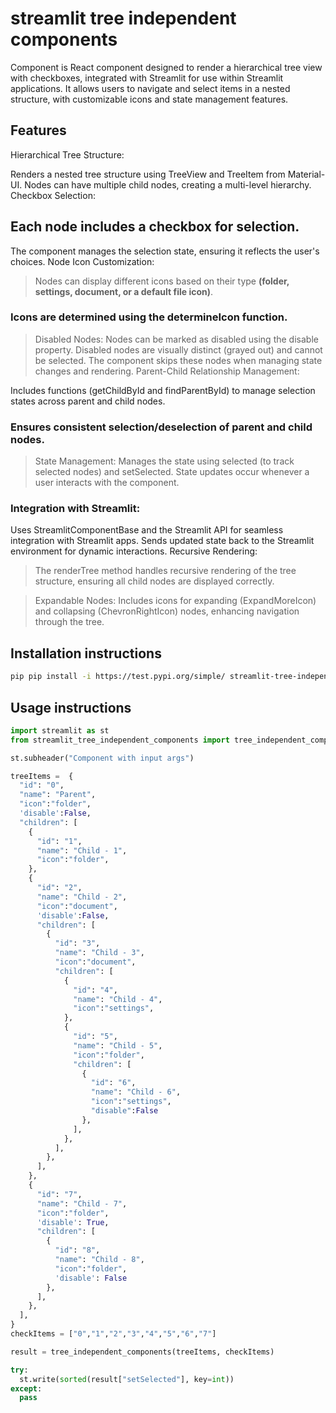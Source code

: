 # streamlit tree independent components

Component is React component designed to render a hierarchical tree view with checkboxes, integrated with Streamlit for use within Streamlit applications. It allows users to navigate and select items in a nested structure, with customizable icons and state management features.

## Features

Hierarchical Tree Structure:

Renders a nested tree structure using TreeView and TreeItem from Material-UI.
Nodes can have multiple child nodes, creating a multi-level hierarchy.
Checkbox Selection:

## Each node includes a checkbox for selection.

The component manages the selection state, ensuring it reflects the user's choices.
Node Icon Customization:

> Nodes can display different icons based on their type **(folder, settings, document, or a default file icon)**.

### Icons are determined using the determineIcon function.

> Disabled Nodes: Nodes can be marked as disabled using the disable property.
> Disabled nodes are visually distinct (grayed out) and cannot be selected.
> The component skips these nodes when managing state changes and rendering.
> Parent-Child Relationship Management:

Includes functions (getChildById and findParentById) to manage selection states across parent and child nodes.

### Ensures consistent selection/deselection of parent and child nodes.

> State Management: Manages the state using selected (to track selected nodes) and setSelected.
> State updates occur whenever a user interacts with the component.

### Integration with Streamlit:

Uses StreamlitComponentBase and the Streamlit API for seamless integration with Streamlit apps.
Sends updated state back to the Streamlit environment for dynamic interactions.
Recursive Rendering:

> The renderTree method handles recursive rendering of the tree structure, ensuring all child nodes are displayed correctly.

> Expandable Nodes: Includes icons for expanding (ExpandMoreIcon) and collapsing (ChevronRightIcon) nodes, enhancing navigation through the tree.

## Installation instructions

```sh
pip pip install -i https://test.pypi.org/simple/ streamlit-tree-independent-components
```

## Usage instructions

```python
import streamlit as st
from streamlit_tree_independent_components import tree_independent_components

st.subheader("Component with input args")

treeItems =  {
  "id": "0",
  "name": "Parent",
  "icon":"folder",
  'disable':False,
  "children": [
    {
      "id": "1",
      "name": "Child - 1",
      "icon":"folder",
    },
    {
      "id": "2",
      "name": "Child - 2",
      "icon":"document",
      'disable':False,
      "children": [
        {
          "id": "3",
          "name": "Child - 3",
          "icon":"document",
          "children": [
            {
              "id": "4",
              "name": "Child - 4",
              "icon":"settings",
            },
            {
              "id": "5",
              "name": "Child - 5",
              "icon":"folder",
              "children": [
                {
                  "id": "6",
                  "name": "Child - 6",
                  "icon":"settings",
                  "disable":False
                },
              ],
            },
          ],
        },
      ],
    },
    {
      "id": "7",
      "name": "Child - 7",
      "icon":"folder",
      'disable': True,
      "children": [
        {
          "id": "8",
          "name": "Child - 8",
          "icon":"folder",
          'disable': False
        },
      ],
    },
  ],
}
checkItems = ["0","1","2","3","4","5","6","7"]

result = tree_independent_components(treeItems, checkItems)

try:
  st.write(sorted(result["setSelected"], key=int))
except:
  pass

```
